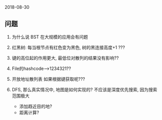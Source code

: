 2018-08-30

## 问题
1. 为什么说 BST 在大规模的应用会有问题

2. 红黑树: 每当根节点有红色变为黑色, 树的黑连接高度+1 ???

3. 键的高位起的作用更大, 最低位对散列的结果没有影响??

4. File的hashcode-->1234321??

5. 开放地址散列表 如果根据键获取呢???

6. DFS, 那么真实情况中, 地图是如何实现的? 不应该是深度优先搜索, 因为搜索范围极大
    - 添加趋近目的地?
    - 距离计算?